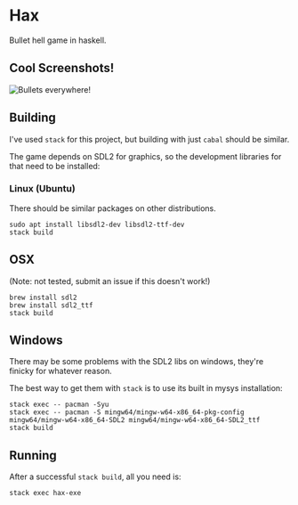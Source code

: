 # Hax
Bullet hell game in haskell.


## Cool Screenshots!
![Bullets everywhere!](https://media.discordapp.net/attachments/251783968515555330/501849594079215616/unknown.png?width=440&height=612)


## Building
I've used `stack` for this project, but building with just `cabal` should
be similar.

The game depends on SDL2 for graphics, so the development libraries
for that need to be installed:

### Linux (Ubuntu)
There should be similar packages on other distributions.

```
sudo apt install libsdl2-dev libsdl2-ttf-dev
stack build
```

## OSX
(Note: not tested, submit an issue if this doesn't work!)

```
brew install sdl2
brew install sdl2_ttf
stack build
```

## Windows
There may be some problems with the SDL2 libs on windows, they're finicky
for whatever reason.

The best way to get them with `stack` is to use its built in mysys
installation:

```
stack exec -- pacman -Syu
stack exec -- pacman -S mingw64/mingw-w64-x86_64-pkg-config mingw64/mingw-w64-x86_64-SDL2 mingw64/mingw-w64-x86_64-SDL2_ttf
stack build
```

## Running
After a successful `stack build`, all you need is:

```
stack exec hax-exe
```
